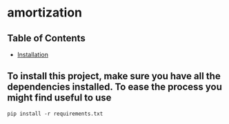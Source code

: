 # amortization

## Table of Contents

- [Installation](#installation)

## To install this project, make sure you have all the dependencies installed. To ease the process you might find useful to use

```pip install -r requirements.txt```
